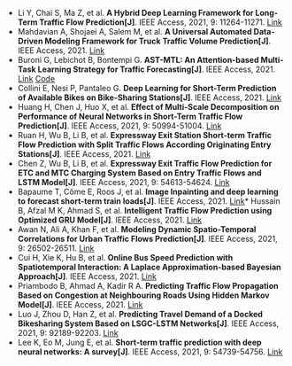 * Li Y, Chai S, Ma Z, et al. <b>A Hybrid Deep Learning Framework for Long-Term Traffic Flow Prediction[J]</b>. IEEE Access, 2021, 9: 11264-11271. [Link](https://ieeexplore.ieee.org/abstract/document/9319663)
* Mahdavian A, Shojaei A, Salem M, et al. <b>A Universal Automated Data-Driven Modeling Framework for Truck Traffic Volume Prediction[J]</b>. IEEE Access, 2021. [Link](https://ieeexplore.ieee.org/abstract/document/9492133/)
* Buroni G, Lebichot B, Bontempi G. <b>AST-MTL: An Attention-based Multi-Task Learning Strategy for Traffic Forecasting[J]</b>. IEEE Access, 2021. [Link](https://ieeexplore.ieee.org/abstract/document/9439877/) [Code](https://github.com/giobbu/AST-MTL)
* Collini E, Nesi P, Pantaleo G. <b>Deep Learning for Short-Term Prediction of Available Bikes on Bike-Sharing Stations[J]</b>. IEEE Access, 2021. [Link](https://ieeexplore.ieee.org/abstract/document/9530580/)
* Huang H, Chen J, Huo X, et al. <b>Effect of Multi-Scale Decomposition on Performance of Neural Networks in Short-Term Traffic Flow Prediction[J]</b>. IEEE Access, 2021, 9: 50994-51004. [Link](https://ieeexplore.ieee.org/abstract/document/9386061/)
* Ruan H, Wu B, Li B, et al. <b>Expressway Exit Station Short-term Traffic Flow Prediction with Split Traffic Flows According Originating Entry Stations[J]</b>. IEEE Access, 2021. [Link](https://ieeexplore.ieee.org/abstract/document/9448205/)
* Chen Z, Wu B, Li B, et al. <b>Expressway Exit Traffic Flow Prediction for ETC and MTC Charging System Based on Entry Traffic Flows and LSTM Model[J]</b>. IEEE Access, 2021, 9: 54613-54624. [Link](https://ieeexplore.ieee.org/abstract/document/9393945/)
* Bapaume T, Côme E, Roos J, et al. <b>Image Inpainting and deep learning to forecast short-term train loads[J]</b>. IEEE Access, 2021. [Link](https://ieeexplore.ieee.org/abstract/document/9469806/)* Hussain B, Afzal M K, Ahmad S, et al. <b>Intelligent Traffic Flow Prediction using Optimized GRU Model[J]</b>. IEEE Access, 2021. [Link](https://ieeexplore.ieee.org/abstract/document/9483909/)
* Awan N, Ali A, Khan F, et al. <b>Modeling Dynamic Spatio-Temporal Correlations for Urban Traffic Flows Prediction[J]</b>. IEEE Access, 2021, 9: 26502-26511. [Link](https://ieeexplore.ieee.org/abstract/document/9345698/)
* Cui H, Xie K, Hu B, et al. <b>Online Bus Speed Prediction with Spatiotemporal Interaction: A Laplace Approximation-based Bayesian Approach[J]</b>. IEEE Access, 2021. [Link](https://ieeexplore.ieee.org/abstract/document/9496672/)
* Priambodo B, Ahmad A, Kadir R A. <b>Predicting Traffic Flow Propagation Based on Congestion at Neighbouring Roads Using Hidden Markov Model[J]</b>. IEEE Access, 2021. [Link](https://ieeexplore.ieee.org/abstract/document/9416489/)
* Luo J, Zhou D, Han Z, et al. <b>Predicting Travel Demand of a Docked Bikesharing System Based on LSGC-LSTM Networks[J]</b>. IEEE Access, 2021, 9: 92189-92203. [Link](https://ieeexplore.ieee.org/abstract/document/9364977/)
* Lee K, Eo M, Jung E, et al. <b>Short-term traffic prediction with deep neural networks: A survey[J]</b>. IEEE Access, 2021, 9: 54739-54756. [Link](https://ieeexplore.ieee.org/abstract/document/9395529/)